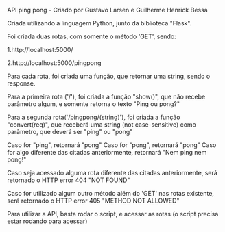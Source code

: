 API ping pong - Criado por Gustavo Larsen e Guilherme Henrick Bessa

Criada utilizando a linguagem Python, junto da biblioteca "Flask".

Foi criada duas rotas, com somente o método 'GET', sendo:

1.http://localhost:5000/

2.http://localhost:5000/pingpong

Para cada rota, foi criada uma função, que retornar uma string, sendo o response.

Para a primeira rota ('/'), foi criada a função "show()", que não recebe parâmetro algum, e somente retorna o texto "Ping ou pong?"

Para a segunda rota('/pingpong/(string)'), foi criada a função "convert(req)", que receberá uma string (not case-sensitive) como parâmetro, que deverá ser "ping" ou "pong"

Caso for "ping", retornará "pong"
Caso for "pong", retornará "pong"
Caso for algo diferente das citadas anteriormente, retornará "Nem ping nem pong!"

Caso seja acessado alguma rota diferente das citadas anteriormente, será retornado o HTTP error 404 "NOT FOUND"

Caso for utilizado algum outro método além do 'GET' nas rotas existente, será retornado o HTTP error 405 "METHOD NOT ALLOWED"

Para utilizar a API, basta rodar o script, e acessar as rotas (o script precisa estar rodando para acessar)